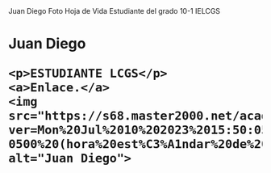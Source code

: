 <html>Juan Diego
  <head>Foto Hoja de Vida
    <title>Titulo </title>
  </head>Estudiante del grado 10-1 
  <body>IELCGS
    <h1> Juan Diego
    
    <p>ESTUDIANTE LCGS</p>
    <a>Enlace.</a>
    <img src="https://s68.master2000.net/academicoadministrativo/comun/timthumb.php?ver=Mon%20Jul%2010%202023%2015:50:05%20GMT-0500%20(hora%20est%C3%A1ndar%20de%20Colombia)&src=/Master2000/Colegios/105360000857/2023/Fotos2023/220139.jpg&h=147&w=107&zc=1" alt="Juan Diego">
        
  
  
  
  
  </body>
</html>
    
